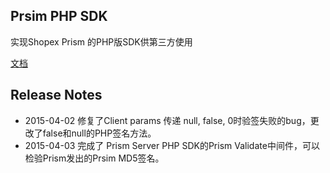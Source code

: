 ## Prsim PHP SDK ##
实现Shopex Prism 的PHP版SDK供第三方使用

[文档](/wiki/index.md)


## Release Notes ##
- 2015-04-02 修复了Client params 传递 null, false, 0时验签失败的bug，更改了false和null的PHP签名方法。
- 2015-04-03 完成了 Prism Server PHP SDK的Prism Validate中间件，可以检验Prism发出的Prsim MD5签名。